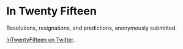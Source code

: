 In Twenty Fifteen
=================

Resolutions, resignations, and predictions, anonymously submitted.

[InTwentyFifteen on Twitter](http://twitter.com/intwentyfifteen).
